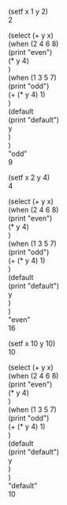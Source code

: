 (setf x 1 y 2)  
2  

(select (+ y x)  
    (when (2 4 6 8)  
        (print "even")  
        (* y 4)  
    )  
    (when (1 3 5 7)  
        (print "odd")  
        (+ (* y 4) 1)  
    )  
    (default  
        (print "default")  
        y  
    )  
)  
"odd"  
9  

(setf x 2 y 4)  
4  

(select (+ y x)  
    (when (2 4 6 8)  
        (print "even")  
        (* y 4)  
    )  
    (when (1 3 5 7)  
        (print "odd")  
        (+ (* y 4) 1)  
    )  
    (default  
        (print "default")  
        y  
    )  
)  
"even"  
16  

(setf x 10 y 10)  
10  

(select (+ y x)  
    (when (2 4 6 8)  
        (print "even")  
        (* y 4)  
    )  
    (when (1 3 5 7)  
        (print "odd")  
        (+ (* y 4) 1)  
    )  
    (default  
        (print "default")  
        y  
    )  
)  
"default"  
10  
